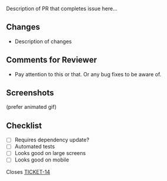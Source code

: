 Description of PR that completes issue here...

## Changes

- Description of changes

## Comments for Reviewer

- Pay attention to this or that. Or any bug fixes to be aware of.

## Screenshots

(prefer animated gif)

## Checklist

- [ ] Requires dependency update?
- [ ] Automated tests
- [ ] Looks good on large screens
- [ ] Looks good on mobile

Closes [TICKET-14](https://linktoticket.com/ticket-number-14)
